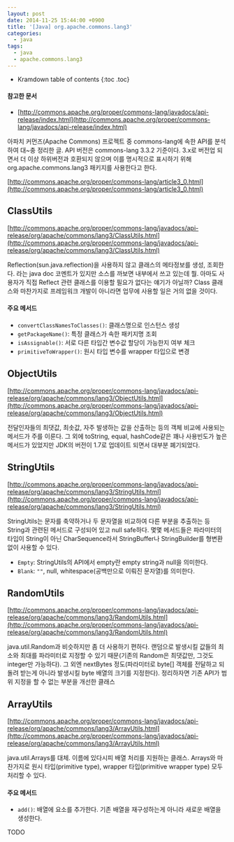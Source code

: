 ```yaml
---
layout: post
date: 2014-11-25 15:44:00 +0900
title: '[Java] org.apache.commons.lang3'
categories:
  - java
tags:
  - java
  - apache.commons.lang3
---
```


* Kramdown table of contents
{:toc .toc}

#### 참고한 문서

- [http://commons.apache.org/proper/commons-lang/javadocs/api-release/index.html](http://commons.apache.org/proper/commons-lang/javadocs/api-release/index.html)

아파치 커먼즈(Apache Commons) 프로젝트 중 commons-lang에 속한 API를 분석하여 대~충 정리한 글. API 버전은 commons-lang 3.3.2 기준이다. 3.x로 버전업 되면서 더 이상 하위버전과 호환되지 않으며 이를 명시적으로 표시하기 위해 org.apache.commons.lang3 패키지를 사용한다고 한다.

[http://commons.apache.org/proper/commons-lang/article3_0.html](http://commons.apache.org/proper/commons-lang/article3_0.html)

## ClassUtils

[http://commons.apache.org/proper/commons-lang/javadocs/api-release/org/apache/commons/lang3/ClassUtils.html](http://commons.apache.org/proper/commons-lang/javadocs/api-release/org/apache/commons/lang3/ClassUtils.html)

Reflection(sun.java.reflection)을 사용하지 않고 클래스의 메타정보를 생성, 조회한다. 라는 java doc 코멘트가 있지만 소스를 까보면 내부에서 쓰고 있는데 뭘. 아마도 사용자가 직접 Reflect 관련 클래스를 이용할 필요가 없다는 얘기가 아닐까? Class 클래스와 마찬가지로 프레임워크 개발이 아니라면 업무에 사용할 일은 거의 없을 것이다.

#### 주요 메서드

- `convertClassNamesToClasses()`: 클래스명으로 인스턴스 생성
- `getPackageName()`: 특정 클래스가 속한 패키지명 조회
- `isAssignable()`: 서로 다른 타입간 변수값 할당이 가능한지 여부 체크
- `primitiveToWrapper()`: 원시 타입 변수를 wrapper 타입으로 변경

## ObjectUtils

[http://commons.apache.org/proper/commons-lang/javadocs/api-release/org/apache/commons/lang3/ObjectUtils.html](http://commons.apache.org/proper/commons-lang/javadocs/api-release/org/apache/commons/lang3/ObjectUtils.html)

전달인자들의 최댓값, 최솟값, 자주 발생하는 값을 산출하는 등의 객체 비교에 사용되는 메서드가 주를 이룬다. 그 외에 toString, equal, hashCode같은 꽤나 사용빈도가 높은 메서드가 있었지만 JDK의 버전이 1.7로 업데이트 되면서 대부분 폐기되었다.

## StringUtils

[http://commons.apache.org/proper/commons-lang/javadocs/api-release/org/apache/commons/lang3/StringUtils.html](http://commons.apache.org/proper/commons-lang/javadocs/api-release/org/apache/commons/lang3/StringUtils.html)

StringUtils는 문자를 축약하거나 두 문자열을 비교하여 다른 부분을 추출하는 등 String과 관련된 메서드로 구성되어 있고 null safe하다. 몇몇 메서드들은 파라미터의 타입이 String이 아닌 CharSequence라서 StringBuffer나 StringBuilder를 형변환 없이 사용할 수 있다.

- `Empty`: StringUtils의 API에서 empty란 empty string과 null을 의미한다.
- `Blank`: `""`, null, whitespace(공백만으로 이뤄진 문자열)를 의미한다.

## RandomUtils

[http://commons.apache.org/proper/commons-lang/javadocs/api-release/org/apache/commons/lang3/RandomUtils.html](http://commons.apache.org/proper/commons-lang/javadocs/api-release/org/apache/commons/lang3/RandomUtils.html)

java.util.Random과 비슷하지만 좀 더 사용하기 편하다. 랜덤으로 발생시킬 값들의 최소와 최대를 파라미터로 지정할 수 있기 때문(기존의 Random은 최댓값만, 그것도 integer만 가능하다). 그 외엔 nextBytes 정도(파라미터로 byte[] 객체를 전달하고 되돌려 받는게 아니라 발생시킬 byte 배열의 크기를 지정한다). 정리하자면 기존 API가 범위 지정을 할 수 없는 부분을 개선한 클래스

## ArrayUtils

[http://commons.apache.org/proper/commons-lang/javadocs/api-release/org/apache/commons/lang3/ArrayUtils.html](http://commons.apache.org/proper/commons-lang/javadocs/api-release/org/apache/commons/lang3/ArrayUtils.html)

java.util.Arrays를 대체. 이름에 있다시피 배열 처리를 지원하는 클래스. Arrays와 마찬가지로 원시 타입(primitive type), wrapper 타입(primitive wrapper type) 모두 처리할 수 있다.

#### 주요 메서드

- `add()`: 배열에 요소를 추가한다. 기존 배열을 재구성하는게 아니라 새로운 배열을 생성한다.


TODO
